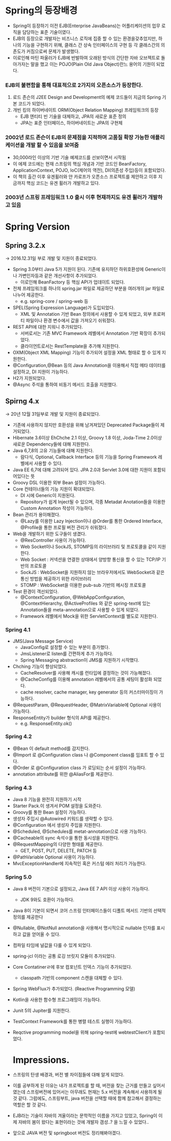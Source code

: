 # Spring의 등장배경

- Spring이 등장하기 이전 EJB(Enterprise JavaBeans)는 어플리케이션의 업무 로직을 담당하는 표준 기술이였다.
- EJB의 등장으로 개발자는 비즈니스 로직에 집중 할 수 있는 환경을갖추었지만, 하나의 기능을 구현하기 위해, 클래스 간 상속 인터페이스의 구현 등 각 클래스간의 의존도가 커짐으로써 문제가 발생했다.
- 이로인해 마틴 파울러가 EJB에 반발하여 오래된 방식의 간단한 자바 오브젝트로 돌아가자는 말을 했고 이는 POJO(Plain Old Java Object)란느 용어의 기원이 되었다.

### EJB의 불편함을 통해 대표적으로 2가지의 오픈소스가 등장한다.

1. 로드 존슨의 J2EE Design and Development의 예제 코드들이 지금의 Spring 기본 코드가 되었다.
2. 개빈 킹의 하이버네이트 ORM(Object Relation Mapping)  프레임워크의 등장
   - EJB 엔티티 빈 기술을 대체하고, JPA의 새로운 표준 정의
   - JPA는 표준 인터페이스, 하이버네이트는 JPA의 구현체

### 2002년 로드 존슨이 EJB의 문제점을 지적하며 고품질 확장 가능한 애플리케이션을 개발 할 수 있음을 보여줌

- 30,000라인 이상의 기반 기술 예제코드를 선보이면서 시작됨
- 이 에제 코드에는 현재 스프링의 핵심 개념과 기반 코드인 BeanFactory, ApplicationContext, POJO, IoC(제어의 역전), DI(의존성 주입)등이 포함되었다.
- 이 책의 출간 이후 유겐휠러와 얀 카로프가 오픈소스 프로젝트를 제안하고 이후 지금까지 핵심 코드는 유겐 휠러가 개발하고 있다.

### 2003년 스프링 프레임워크 1.0 출시 이후 현재까지도 유겐 휠러가 개발하고 있음

# Spring Version

## Spring 3.2.x

→ 2016.12.31일 부로 개발 및 지원이 종료되었다.

- Spring 3.0부터 Java 5가 지원이 된다. 기존에 유지하던 하위호환성에 Generic이나 가변인자등과 같은 개선사항이 추가되었다.
    - 이로인해 BeanFactory 등 핵심 API가 업데이트 되었다.
- 전체 프레임워크를 하나의 spring.jar 파일로 제공하던 부분을 여러개의 jar 파일로 나누어 제공한다.
    - e.g. spring-core / spring-web 등
- SPEL(Spring Expression Language)가 도입되었다.
    - XML 및 Annotation 기반 Bean 정의에서 사용할 수 있게 되었고, 외부 프로퍼티 파일이나 환경 변수에서 값을 가져오기 쉬워졌다.
- REST API에 대한 지워니 추가되었다.
    - 서버로서는 기존 MVC Framework 레벨에서 Annotation 기반 확장이 추가되었다.
    - 클라이언트로서는 RestTemplate을 추가해 지원한다.
- OXM(Object XML Mapping) 기능이 추가되어 설정을 XML 형태로 할 수 있게 지원한다.
- @Configuration,@Bean 등의 Java Annotation을 이용해서 직접 메타 데이터를 설정하고, DI 지원이 가능하다.
- H2가 지원되었다.
- @Async 주석을 통하여 비동기 메서드 호출을 지원했다.

## Spirng 4.x

→ 20년 12월 31일부로 개발 및 지원이 종료되었다.

- 기존에 사용하지 않지만 호환성을 위해 남겨져있던 Deprecated Package들이 제거되었다.
- Hibernate 3.6이상 EhChche 2.1 이상, Groovy 1.8 이상, Joda-Time 2.0이상 새로운 Dependency들에 대해 지원한다.
- Java 6,7,8의 고유 기능들에 대해 지원한다.
    - 람다식, Optional, Callback Interface 등의 기능을 Spring Framework 레벨에서 사용할 수 있다.
- Java EE 6,7에 대해 고려되어 있다. JPA 2.0과 Servlet 3.0에 대한 지원이 포함되어있다는 뜻
- Groovy DSL 이용한 외부 Bean 설정이 가능하다.
- Core 컨테이너들의 기능 지원이 확대되었다.
    - DI 시에 Generic이 지원된다.
    - Repository가 쉽게 Inject될 수 있으며, 각종 Metadat Anotation들을 이용한 Custom Annotation 작성이 가능하다.
- Bean 관리가 용이해졌다.
    - @Lazy를 이용한 Lazy Injection이나 @Order를 통한 Ordered Interface, @Profile을 통한 프로필 버전 관리가 쉬워졌다.
- Web을 개발하기 위한 도구들이 생겼다.
    - @ResController 사용이 가능하다.
    - Web Socket이나 SockJS, STOMP등의 라이브러리 및 프로토콜을 같이 지원한다.
    - Web Socket : 커넥션을 연결한 상태에서 양방향 통신을 할 수 있는 TCP/IP 기반의 프로토콜
    - SockJS : WebSocket을 지원하지 않는 브라우저에서도 WebSocket과 같은 통신 방법을 제공하기 위한 라이브러리
    - STOMP : WebSocket을 이용한 pub-sub 기반의 메시징 프로토콜
- Test 환경이 객선되었다.
    - @ContextConfiguration, @WebAppConfiguration, @ContextHierarchy, @ActiveProfiles 와 같은 spring-text에 있는 Annotation들을 meta-annotation으로 사용할 수 있게 되었다.
    - Framework 레벨에서 Mock을 위한 ServletContext를 별도로 지원한다.

### Spring 4.1

- JMS(Java Message Service)
    - JavaConfig로 설정할 수 있는 부분이 증가했다.
    - JmsListener로 listen를 간편하게 추가 가능하다.
    - Spring Messaging abstraction이 JMS를 지원하기 시작했다.
- Chching 기능이 향상되었다.
    - CacheResolver를 사용해 캐시를 런타입에 결정하는 것이 가능해졌다.
    - @CacheConfig를 이용해 annotation 레벨에서의 공통 세팅이 활성화 되었다.
    - cache resolver, cache manager, key generator 등의 커스터마이징이 가능하다.
- @RequestParam, @RequestHeader, @MatrixVariable에 Optional 사용이 가능하다.
- ResponseEntity가 builder 형식의 API를 제공한다.
    - e.g. ResponseEntity.ok()

### Spring 4.2

- @Bean 이 default method를 감지한다.
- @Import 로 @Configuration class 나 @Component class를 임포트 할 수 있다.
- @Order 로 @Configuration class 가 로딩되는 순서 설정이 가능하다.
- annotation attribute를 위한 @AliasFor를 제공한다.

### Spring 4.3

- Java 8 기능을 완전히 지원하기 시작
- Starter Pack.이 생겨서 POM 설정을 도와준다.
- Groovy를 통한 Bean 설정이 가능하다.
- 생성자 주입시 @Autowired 키워드를 생략할 수 있다.
- @Configuration 에서 생성자 주입을 지원한다.
- @Scheduled, @Schedules를 metat-annotation으로 사용 가능하다.
- @Cacheable의 sync 속석ㅇ을 통한 동시성을 지원한다.
- @RequestMapping의 다양한 형태를 제공한다.
    - GET, POST, PUT, DELETE, PATCH 등
- @PathVariable Optional 사용이 가능하다.
- MvcExceptionHandler에 지속적인 혹은 커스텀 에러 처리가 가능한다.

### Spring 5.0

- Java 8 버전이 기본으로 설정되고, Java EE 7 API 이상 사용이 가능하다.
    - JDK 9와도 호환이 가능하다.
- Java 8이 기본이 되면서 코어 스프링 인터페이스들이 디폴트 메서드 기반의 선택적 정의를 제공한다
- @Nullable, @NotNull annotation을 사용해서 명시적으로 nullable 인자를 표시하고 값을 얻어올 수 있다.
- 컴파일 타임에 널값을 다룰 수 있게 되었다.
- spring-jcl 이라는 공통 로깅 브릿지 모듈이 추가되었다.
- Core Contatinerㄹ에 후보 컴포넌트 인덱스 기능이 추가되었다.
    - classpath 기반의 component 스캔을 대체할 수 있다.
- Spring WebFlux가 추가되었다. (Reactive Programming 모델)
- Kotlin을 사용한 함수형 프로그래밍이 가능하다.
- Junit 5의 Jupiter를 지원한다.
- TestContext Framework를 통한 병렬 테스트 실행이 가능하다.
- Reqctive programming model을 위해 spring-test에 webtestClient가 포함되었다.

  

  # **Impressions.**

- 스프링의 탄생 배경과, 버전 별 차이점들에 대해 알게 되었다.
- 이를 공부하게 된 이유는 내가 프로젝트를 할 때, 버전을 찾는 근거를 만들고 싶어서 였는데 스프링버전에 있어서는 아무래도 현재는 5.x 버전을 계속해서 사용하게 될 것 같다. 그럼에도, 스프링부트, java 버전을 선택할 때에 함께 참고해서 결정하는 역할은 할 것 같다.
- EJB라는 기술이 자바의 겨울이라는 문학적인 이름을 가지고 있었고, Spring이 이제 자바의 봄이 왔다는 표현이라는 것에 개발자 갬성..? 을 느낄 수 있었다..
- 앞으로 JAVA 버전 및 springboot 버전도 정리해봐야겠다.

